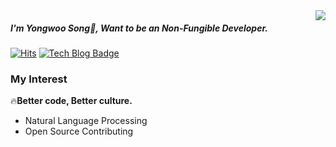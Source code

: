 

<img align='right' src="https://github-readme-stats.vercel.app/api?username=Facerain">

##### I'm Yongwoo Song🎉, Want to be an _Non-Fungible Developer_.
[![Hits](https://hits.seeyoufarm.com/api/count/incr/badge.svg?url=https%3A%2F%2Fgithub.com%2FFacerAin&count_bg=%2379C83D&title_bg=%23555555&icon=&icon_color=%23E7E7E7&title=hits&edge_flat=false)](https://hits.seeyoufarm.com)
[![Tech Blog Badge](http://img.shields.io/badge/-Tech%20blog-black?style=flat-square&logo=github&link=https://facerain.github.io/facerain-blog/)](https://facerain.github.io/)


### My Interest
🔥**Better code, Better culture.**
- Natural Language Processing
- Open Source Contributing
<!--
**FacerAin/Facerain** is a ✨ _special_ ✨ repository because its `README.md` (this file) appears on your GitHub profile.

Here are some ideas to get you started:

- 🔭 I’m currently working on ...
- 🌱 I’m currently learning ...
- 👯 I’m looking to collaborate on ...
- 🤔 I’m looking for help with ...
- 💬 Ask me about ...
- 📫 How to reach me: ...
- 😄 Pronouns: ...
- ⚡ Fun fact: ...
-->
